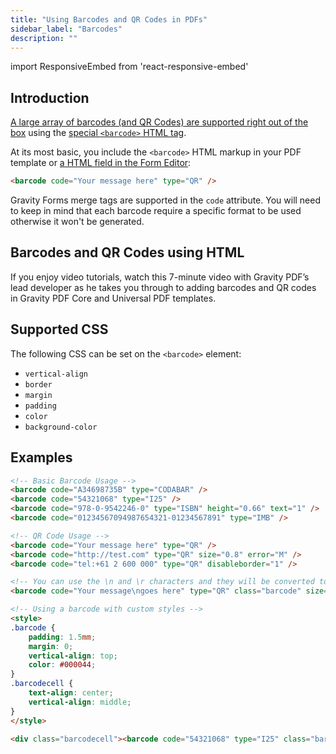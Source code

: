 ```yaml
---
title: "Using Barcodes and QR Codes in PDFs"
sidebar_label: "Barcodes"
description: ""
---
```


import ResponsiveEmbed from 'react-responsive-embed'

## Introduction

[A large array of barcodes (and QR Codes) are supported right out of the box](http://mpdf.github.io/what-else-can-i-do/barcodes.html) using the [special `<barcode>` HTML tag](http://mpdf.github.io/reference/html-control-tags/barcode.html). 

At its most basic, you include the `<barcode>` HTML markup in your PDF template or [a HTML field in the Form Editor](../../users/add-custom-content.md):

```html
<barcode code="Your message here" type="QR" />
```

Gravity Forms merge tags are supported in the `code` attribute. You will need to keep in mind that each barcode require a specific format to be used otherwise it won't be generated.

## Barcodes and QR Codes using HTML

If you enjoy video tutorials, watch this 7-minute video with Gravity PDF’s lead developer as he takes you through to adding barcodes and QR codes in Gravity PDF Core and Universal PDF templates.

<ResponsiveEmbed src="https://player.vimeo.com/video/671780077" allowfullscreen />

## Supported CSS
The following CSS can be set on the `<barcode>` element:

* `vertical-align`
* `border`
* `margin`
* `padding`
* `color`
* `background-color`

## Examples 

```html
<!-- Basic Barcode Usage -->
<barcode code="A34698735B" type="CODABAR" />
<barcode code="54321068" type="I25" />
<barcode code="978-0-9542246-0" type="ISBN" height="0.66" text="1" />
<barcode code="01234567094987654321-01234567891" type="IMB" />

<!-- QR Code Usage -->
<barcode code="Your message here" type="QR" />
<barcode code="http://test.com" type="QR" size="0.8" error="M" />
<barcode code="tel:+61 2 600 000" type="QR" disableborder="1" />

<!-- You can use the \n and \r characters and they will be converted to new line (LF) and tab (CRLF) characters -->
<barcode code="Your message\ngoes here" type="QR" class="barcode" size="0.8" error="M" />

<!-- Using a barcode with custom styles -->
<style>
.barcode {
    padding: 1.5mm;
    margin: 0;
    vertical-align: top;
    color: #000044;
}
.barcodecell {
    text-align: center;
    vertical-align: middle;
}
</style>

<div class="barcodecell"><barcode code="54321068" type="I25" class="barcode" /></div>
```
